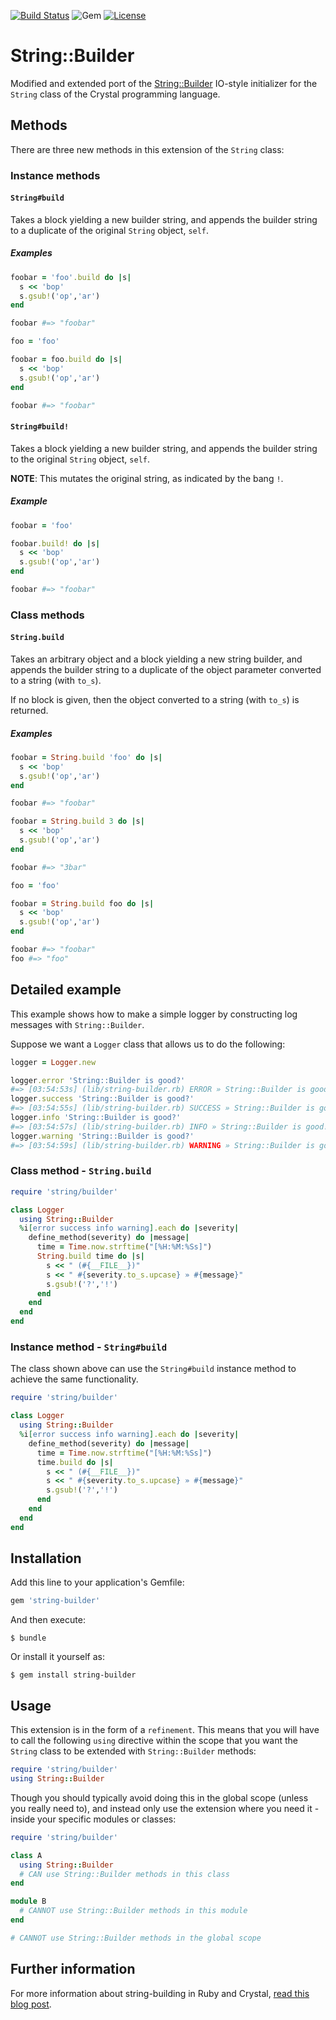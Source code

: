 [![Build Status](https://travis-ci.org/eonu/string-builder.svg?branch=master)](https://travis-ci.org/eonu/string-builder)
![Gem](https://img.shields.io/gem/v/string-builder.svg)
[![License](https://img.shields.io/github/license/eonu/string-builder.svg)](https://github.com/eonu/string-builder/blob/master/LICENSE)

# String::Builder

Modified and extended port of the [String::Builder](https://crystal-lang.org/api/0.20.3/String/Builder.html#build%28capacity%3AInt%3D64%2C%26block%29%3AString-class-method) IO-style initializer for the `String` class of the Crystal programming language.

## Methods

There are three new methods in this extension of the `String` class:

### Instance methods

#### `String#build`

Takes a block yielding a new builder string, and appends the builder string to a duplicate of the original `String` object, `self`.

##### Examples

```ruby
foobar = 'foo'.build do |s|
  s << 'bop'
  s.gsub!('op','ar')
end

foobar #=> "foobar"
```

```ruby
foo = 'foo'

foobar = foo.build do |s|
  s << 'bop'
  s.gsub!('op','ar')
end

foobar #=> "foobar"
```

#### `String#build!`

Takes a block yielding a new builder string, and appends the builder string to the original `String` object, `self`.

**NOTE**: This mutates the original string, as indicated by the bang `!`.

##### Example

```ruby
foobar = 'foo'

foobar.build! do |s|
  s << 'bop'
  s.gsub!('op','ar')
end

foobar #=> "foobar"
```

### Class methods

#### `String.build`

Takes an arbitrary object and a block yielding a new string builder, and appends the builder string to a duplicate of the object parameter converted to a string (with `to_s`).

If no block is given, then the object converted to a string (with `to_s`) is returned.

##### Examples

```ruby
foobar = String.build 'foo' do |s|
  s << 'bop'
  s.gsub!('op','ar')
end

foobar #=> "foobar"
```

```ruby
foobar = String.build 3 do |s|
  s << 'bop'
  s.gsub!('op','ar')
end

foobar #=> "3bar"
```

```ruby
foo = 'foo'

foobar = String.build foo do |s|
  s << 'bop'
  s.gsub!('op','ar')
end

foobar #=> "foobar"
foo #=> "foo"
```

## Detailed example

This example shows how to make a simple logger by constructing log messages with `String::Builder`.

Suppose we want a `Logger` class that allows us to do the following:

```ruby
logger = Logger.new

logger.error 'String::Builder is good?'
#=> [03:54:53s] (lib/string-builder.rb) ERROR » String::Builder is good!
logger.success 'String::Builder is good?'
#=> [03:54:55s] (lib/string-builder.rb) SUCCESS » String::Builder is good!
logger.info 'String::Builder is good?'
#=> [03:54:57s] (lib/string-builder.rb) INFO » String::Builder is good!
logger.warning 'String::Builder is good?'
#=> [03:54:59s] (lib/string-builder.rb) WARNING » String::Builder is good!
```

### Class method - `String.build`

```ruby
require 'string/builder'

class Logger
  using String::Builder
  %i[error success info warning].each do |severity|
    define_method(severity) do |message|
      time = Time.now.strftime("[%H:%M:%Ss]")
      String.build time do |s|
        s << " (#{__FILE__})"
        s << " #{severity.to_s.upcase} » #{message}"
        s.gsub!('?','!')
      end
    end
  end
end
```

### Instance method - `String#build`

The class shown above can use the `String#build` instance method to achieve the same functionality.

```ruby
require 'string/builder'

class Logger
  using String::Builder
  %i[error success info warning].each do |severity|
    define_method(severity) do |message|
      time = Time.now.strftime("[%H:%M:%Ss]")
      time.build do |s|
        s << " (#{__FILE__})"
        s << " #{severity.to_s.upcase} » #{message}"
        s.gsub!('?','!')
      end
    end
  end
end
```

## Installation

Add this line to your application's Gemfile:

```ruby
gem 'string-builder'
```

And then execute:

    $ bundle

Or install it yourself as:

    $ gem install string-builder

## Usage

This extension is in the form of a `refinement`. This means that you will have to call the following `using` directive within the scope that you want the `String` class to be extended with `String::Builder` methods:

```ruby
require 'string/builder'
using String::Builder
```

Though you should typically avoid doing this in the global scope (unless you really need to), and instead only use the extension where you need it - inside your specific modules or classes:

```ruby
require 'string/builder'

class A
  using String::Builder
  # CAN use String::Builder methods in this class
end

module B
  # CANNOT use String::Builder methods in this module
end

# CANNOT use String::Builder methods in the global scope
```

## Further information

For more information about string-building in Ruby and Crystal, [read this blog post](https://www.eonuonga.com/posts/2018/06/07/limitations-of-string-building).